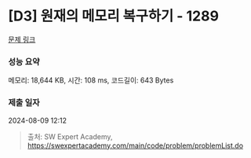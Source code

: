 # [D3] 원재의 메모리 복구하기 - 1289 

[문제 링크](https://swexpertacademy.com/main/code/problem/problemDetail.do?contestProbId=AV19AcoKI9sCFAZN) 

### 성능 요약

메모리: 18,644 KB, 시간: 108 ms, 코드길이: 643 Bytes

### 제출 일자

2024-08-09 12:12



> 출처: SW Expert Academy, https://swexpertacademy.com/main/code/problem/problemList.do